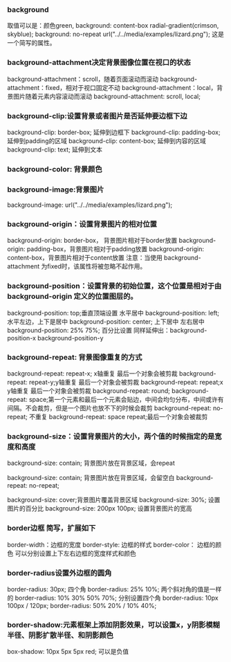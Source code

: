 ### background
取值可以是：颜色green,
background: content-box radial-gradient(crimson, skyblue);
background: no-repeat url("../../media/examples/lizard.png");
这是一个简写的属性。
### background-attachment决定背景图像位置在视口的状态
background-attachment：scroll，随着页面滚动而滚动
background-attachment：fixed，相对于视口固定不动
background-attachment：local，背景图片随着元素内容滚动而滚动
background-attachment: scroll, local;
### background-clip:设置背景或者图片是否延伸要边框下边
background-clip: border-box; 延伸到边框下
background-clip: padding-box; 延伸到padding的区域
background-clip: content-box; 延伸到内容的区域
background-clip: text; 延伸到文本
### background-color: 背景颜色
### background-image:背景图片
background-image: url("../../media/examples/lizard.png");
### background-origin：设置背景图片的相对位置
background-origin: border-box， 背景图片相对于border放置
background-origin: padding-box，背景图片相对于padding放置
background-origin: content-box，背景图片相对于content放置
注意：当使用 background-attachment 为fixed时，该属性将被忽略不起作用。
### background-position：设置背景的初始位置，这个位置是相对于由 background-origin 定义的位置图层的。
background-position: top;垂直顶端设置 水平居中
background-position: left; 水平左边，上下是居中
background-position: center; 上下居中 左右居中
background-position: 25% 75%; 百分比设置
同样延伸出：background-position-x
background-position-y
### background-repeat: 背景图像重复的方式
background-repeat: repeat-x; x轴重复 最后一个对象会被剪裁
background-repeat: repeat-y;y轴重复 最后一个对象会被剪裁
background-repeat: repeat;x y轴重复 最后一个对象会被剪裁
background-repeat: round;
background-repeat: space;第一个元素和最后一个元素会贴边，中间会均匀分布，中间或许有间隔。不会裁剪，但是一个图片也放不下的时候会裁剪
background-repeat: no-repeat; 不重复
background-repeat: space repeat;最后一个对象会被裁剪
### background-size：设置背景图片的大小，两个值的时候指定的是宽度和高度
background-size: contain; 背景图片放在背景区域，会repeat

background-size: contain; 背景图片放在背景区域，会留空白
background-repeat: no-repeat;

background-size: cover;背景图片覆盖背景区域
background-size: 30%; 设置图片的百分比
background-size: 200px 100px; 设置背景图片的宽高

### border边框 简写，扩展如下
border-width：边框的宽度
border-style: 边框的样式
border-color： 边框的颜色
可以分别设置上下左右边框的宽度样式和颜色

### border-radius设置外边框的圆角
border-radius: 30px; 四个角
border-radius: 25% 10%; 两个斜对角的值是一样的
border-radius: 10% 30% 50% 70%; 分别设置四个角
border-radius: 10px 100px / 120px;
border-radius: 50% 20% / 10% 40%;
### border-shadow:元素框架上添加阴影效果，可以设置x，y阴影模糊半径、阴影扩散半径、和阴影颜色
box-shadow: 10px 5px 5px red; 可以是负值

